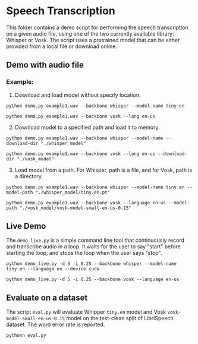 # Speech Transcription

This folder contains a demo script for performing the speech transcription on a given audio file, using one of the two currently available library: Whisper or Vosk. The script uses a pretrained model that can be either provided from a local file or download online.


## Demo with audio file

### Example:

1. Download and load model without specify location.
```
python demo.py example1.wav --backbone whisper --model-name tiny.en
```
```
python demo.py example1.wav --backbone vosk --lang en-us
```

2. Download model to a specified path and load it to memory.
```
python demo.py example1.wav --backbone whisper --model-name --download-dir "./whisper_model"
```
```
python demo.py example1.wav --backbone vosk --lang en-us --download-dir "./vosk_model"
```

3. Load model from a path. For Whisper, path is a file, and for Vosk, path is a directory.
```
python demo.py example1.wav --backbone whisper --model-name tiny.en --model-path "./whisper_model/tiny.en.pt"
```
```
python demo.py example1.wav --backbone vosk --language en-us --model-path "./vosk_model/vosk-model-small-en-us-0.15"
```


## Live Demo

The `demo_live.py` is a simple command line tool that continuously record and transcribe audio in a loop. It waits for the user to say "start" before starting the loop, and stops the loop when the user says "stop".

```
python demo_live.py -d 5 -i 0.25 --backbone whisper --model-name tiny.en --language en --device cuda
```

```
python demo_live.py -d 5 -i 0.25 --backbone vosk --language en-us
```

## Evaluate on a dataset
The script `eval.py` will evaluate Whipper `tiny.en` model and Vosk `vosk-model-small-en-us-0.15` model on the test-clean split of LibriSpeech dataset. The word error rate is reported.

```
pythonn eval.py
```